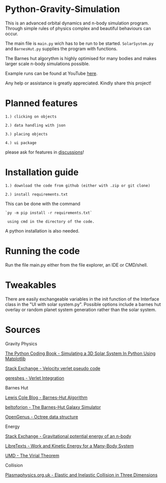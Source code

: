 # Python-Gravity-Simulation

This is an advanced orbital dynamics and n-body simulation program.
Through simple rules of physics complex and beautiful behaviours can occur.

The main file is `main.py` wich has to be run  to be started.
`SolarSystem.py` and `BarnesHut.py` supplies the program with functions.

The Barnes hut algorythm is highly optimised for many bodies and 
makes larger scale n-body simulations possible.

Example runs can be found at YouTube [here](https://youtube.com/@physimdev).

Any help or assistance is greatly appreciated.
Kindly share this project!

# Planned features

    1.) clicking on objects

    2.) data handling with json

    3.) placing objects

    4.) ui package 

please ask for features in [discussions](https://github.com/PhySimdev/Python-Gravity-Simulation/discussions)!

# Installation guide
    1.) download the code from github (either with .zip or git clone)

    2.) install requirements.txt
This can be done with the command 

    `py -m pip install -r requirements.txt` 
 
     using cmd in the directory of the code.

A python installation is also needed.

# Running the code
Run the file main.py either from the file explorer, an IDE or CMD/shell.

# Tweakables
There are easily exchangeable variables in the init function of the Interface class in the "UI with solar system.py". 
Possible options include a barnes hut overlay or random planet system generation rather than the solar system.

# Sources

Gravity Physics

[The Python Coding Book - Simulating a 3D Solar System In Python Using Matplotlib](https://thepythoncodingbook.com/2021/12/11/simulating-3d-solar-system-python-matplotlib/)

[Stack Exchange - Velocity verlet pseudo code](https://gamedev.stackexchange.com/questions/15708/how-can-i-implement-gravity)

[gereshes - Verlet Integration](https://gereshes.com/2018/07/09/verlet-integration-the-n-body-problem/)

Barnes Hut

[Lewis Cole Blog - Barnes-Hut Algorithm](https://lewiscoleblog.com/barnes-hut)

[beltoforion - The Barnes-Hut Galaxy Simulator](https://beltoforion.de/en/barnes-hut-galaxy-simulator/)

[OpenGenus - Octree data structure](https://iq.opengenus.org/octree/)

Energy

[Stack Exchange - Gravitational potential energy of an n-body](https://physics.stackexchange.com/questions/578071/gravitational-potential-energy-of-an-n-body)

[LibreTexts - Work and Kinetic Energy for a Many-Body System](https://phys.libretexts.org/Bookshelves/Classical_Mechanics/Variational_Principles_in_Classical_Mechanics_(Cline)/02%3A_Review_of_Newtonian_Mechanics/2.10%3A_Work_and_Kinetic_Energy_for_a_Many-Body_System)

[UMD - The Virial Theorem](https://www.astro.umd.edu/~richard/ASTRO620/QM_chap2.pdf)

Collision

[Plasmaphysics.org.uk - Elastic and Inelastic Collision in Three Dimensions](https://www.plasmaphysics.org.uk/collision3d.htm)



